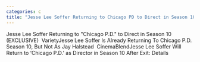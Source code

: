 ```yaml
---
categories: c
title: "Jesse Lee Soffer Returning to Chicago PD to Direct in Season 10 EXCLUSIVE  Variety"
---
```

Jesse Lee Soffer Returning to "Chicago P.D." to Direct in Season 10 (EXCLUSIVE)&nbsp;&nbsp;VarietyJesse Lee Soffer Is Already Returning To Chicago P.D. Season 10, But Not As Jay Halstead&nbsp;&nbsp;CinemaBlendJesse Lee Soffer Will Return to ‘Chicago P.D.’ as Director in Season 10 After Exit: Details